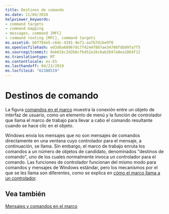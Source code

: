 ```yaml
---
title: Destinos de comando
ms.date: 11/04/2016
helpviewer_keywords:
- command targets
- command mapping
- messages, command [MFC]
- command routing [MFC], command targets
ms.assetid: b0f784e5-c6dc-4391-9e71-aa7b7dcbe9f0
ms.openlocfilehash: ed3d6a68967dc7f4244f887ae34760fdb99fa7f5
ms.sourcegitcommit: 0ab61bc3d2b6cfbd52a16c6ab2b97a8ea1864f12
ms.translationtype: MT
ms.contentlocale: es-ES
ms.lasthandoff: 04/23/2019
ms.locfileid: "62388519"
---
```

# <a name="command-targets"></a>Destinos de comando

La figura [comandos en el marco](../mfc/user-interface-objects-and-command-ids.md) muestra la conexión entre un objeto de interfaz de usuario, como un elemento de menú y la función de controlador que llama el marco de trabajo para llevar a cabo el comando resultante cuando se hace clic en el objeto.

Windows envía los mensajes que no son mensajes de comandos directamente en una ventana cuyo controlador para el mensaje, a continuación, se llama. Sin embargo, el marco de trabajo enruta los comandos a un número de objetos de candidato, denominados "destinos de comando", uno de los cuales normalmente invoca un controlador para el comando. Las funciones de controlador funcionan del mismo modo para comandos y mensajes de Windows estándar, pero los mecanismos por el que se les llama son diferentes, como se explica en [cómo el marco llama a un controlador](../mfc/how-the-framework-calls-a-handler.md).

## <a name="see-also"></a>Vea también

[Mensajes y comandos en el marco](../mfc/messages-and-commands-in-the-framework.md)
